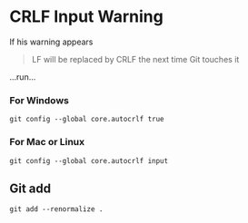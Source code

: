 # CRLF Input Warning
If his warning appears
> LF will be replaced by CRLF the next time Git touches it

...run...
### For Windows
```git config --global core.autocrlf true```

### For Mac or Linux
```git config --global core.autocrlf input```

## Git add

``git add --renormalize .``
